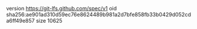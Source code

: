 version https://git-lfs.github.com/spec/v1
oid sha256:ae901ad310d59ec76e8624489b981a2d7bfe858fb33b0429d052cda6ff49e857
size 10625
